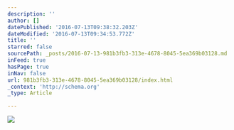 ```yaml
---
description: ''
author: []
datePublished: '2016-07-13T09:38:32.203Z'
dateModified: '2016-07-13T09:34:53.772Z'
title: ''
starred: false
sourcePath: _posts/2016-07-13-981b3fb3-313e-4678-8045-5ea369b03128.md
inFeed: true
hasPage: true
inNav: false
url: 981b3fb3-313e-4678-8045-5ea369b03128/index.html
_context: 'http://schema.org'
_type: Article

---
```

![](https://the-grid-user-content.s3-us-west-2.amazonaws.com/5e6d94a6-761a-412c-b255-11f7a88ab295.jpg)